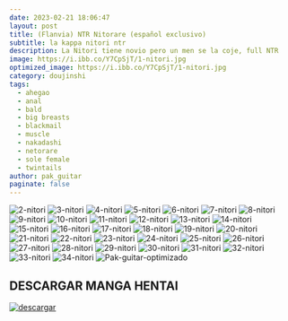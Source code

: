 ```yaml
---
date: 2023-02-21 18:06:47
layout: post
title: (Flanvia) NTR Nitorare (español exclusivo)
subtitle: la kappa nitori ntr
description: La Nitori tiene novio pero un men se la coje, full NTR
image: https://i.ibb.co/Y7CpSjT/1-nitori.jpg
optimized_image: https://i.ibb.co/Y7CpSjT/1-nitori.jpg
category: doujinshi
tags:
  - ahegao
  - anal
  - bald
  - big breasts
  - blackmail
  - muscle
  - nakadashi
  - netorare
  - sole female
  - twintails
author: pak_guitar
paginate: false
---
```

<img src="https://i.ibb.co/0DLXcwH/2-nitori.jpg" alt="2-nitori" border="0">
<img src="https://i.ibb.co/8g0qQLW/3-nitori.jpg" alt="3-nitori" border="0">
<img src="https://i.ibb.co/wz863jq/4-nitori.jpg" alt="4-nitori" border="0">
<img src="https://i.ibb.co/6JV6R7h/5-nitori.jpg" alt="5-nitori" border="0">
<img src="https://i.ibb.co/VJbD0z2/6-nitori.jpg" alt="6-nitori" border="0">
<img src="https://i.ibb.co/B4RGgy1/7-nitori.jpg" alt="7-nitori" border="0">
<img src="https://i.ibb.co/RTHjsf7/8-nitori.jpg" alt="8-nitori" border="0">
<img src="https://i.ibb.co/47vm0MZ/9-nitori.jpg" alt="9-nitori" border="0">
<img src="https://i.ibb.co/qp7Vww6/10-nitori.jpg" alt="10-nitori" border="0">
<img src="https://i.ibb.co/Bfxq8v0/11-nitori.jpg" alt="11-nitori" border="0">
<img src="https://i.ibb.co/sPprbTb/12-nitori.jpg" alt="12-nitori" border="0">
<img src="https://i.ibb.co/Xj32pQD/13-nitori.jpg" alt="13-nitori" border="0">
<img src="https://i.ibb.co/svym2gF/14-nitori.jpg" alt="14-nitori" border="0">
<img src="https://i.ibb.co/hsnnSmB/15-nitori.jpg" alt="15-nitori" border="0">
<img src="https://i.ibb.co/1RwfcWB/16-nitori.jpg" alt="16-nitori" border="0">
<img src="https://i.ibb.co/z6CbzqL/17-nitori.jpg" alt="17-nitori" border="0">
<img src="https://i.ibb.co/PMntmzZ/18-nitori.jpg" alt="18-nitori" border="0">
<img src="https://i.ibb.co/fk0WSdt/19-nitori.jpg" alt="19-nitori" border="0">
<img src="https://i.ibb.co/ZGCs2pm/20-nitori.jpg" alt="20-nitori" border="0">
<img src="https://i.ibb.co/6FKLqrC/21-nitori.jpg" alt="21-nitori" border="0">
<img src="https://i.ibb.co/z2n2rW6/22-nitori.jpg" alt="22-nitori" border="0">
<img src="https://i.ibb.co/CPBVVYM/23-nitori.jpg" alt="23-nitori" border="0">
<img src="https://i.ibb.co/j4pgSnG/24-nitori.jpg" alt="24-nitori" border="0">
<img src="https://i.ibb.co/YtbY7rj/25-nitori.jpg" alt="25-nitori" border="0">
<img src="https://i.ibb.co/KbXTDLq/26-nitori.jpg" alt="26-nitori" border="0">
<img src="https://i.ibb.co/jwGdzNS/27-nitori.jpg" alt="27-nitori" border="0">
<img src="https://i.ibb.co/NT7njZD/28-nitori.jpg" alt="28-nitori" border="0">
<img src="https://i.ibb.co/GW4Tm2r/29-nitori.jpg" alt="29-nitori" border="0">
<img src="https://i.ibb.co/c6r64DW/30-nitori.jpg" alt="30-nitori" border="0">
<img src="https://i.ibb.co/k5N2xYQ/31-nitori.jpg" alt="31-nitori" border="0">
<img src="https://i.ibb.co/4SXCbg5/32-nitori.jpg" alt="32-nitori" border="0">
<img src="https://i.ibb.co/mNvgmfJ/33-nitori.jpg" alt="33-nitori" border="0">
<img src="https://i.ibb.co/D5TkDD1/34-nitori.jpg" alt="34-nitori" border="0">
<img src="https://i.ibb.co/S0rLFRC/Pak-guitar-optimizado.jpg" alt="Pak-guitar-optimizado" border="0">



## DESCARGAR MANGA HENTAI

<a href="https://exe.io/ntr-nitorare"><img src="https://i.ibb.co/ph6KsCR/descargar.png" alt="descargar"/></a>